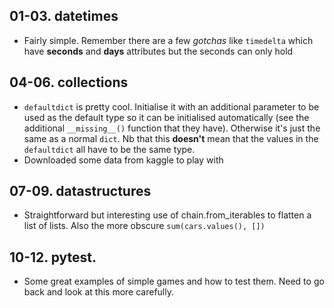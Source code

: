  ## 01-03. datetimes  
 - Fairly simple. Remember there are a few *gotchas* like `timedelta` which have **seconds** and **days** attributes but the seconds can only hold 
 ## 04-06. collections  
 - `defaultdict` is pretty cool. Initialise it with an additional parameter to be used as the default type so it can be initialised automatically (see the additional `__missing__()` function that they have). Otherwise it's just the same as a normal `dict`. Nb that this **doesn't** mean that the values in the `defaultdict` all have to be the same type.
 - Downloaded some data from kaggle to play with
 ## 07-09. datastructures  
 - Straightforward but interesting use of chain.from_iterables to flatten a list of lists. Also the more obscure `sum(cars.values(), [])`
 ## 10-12. pytest.  
 - Some great examples of simple games and how to test them. Need to go back and look at this more carefully. 
 